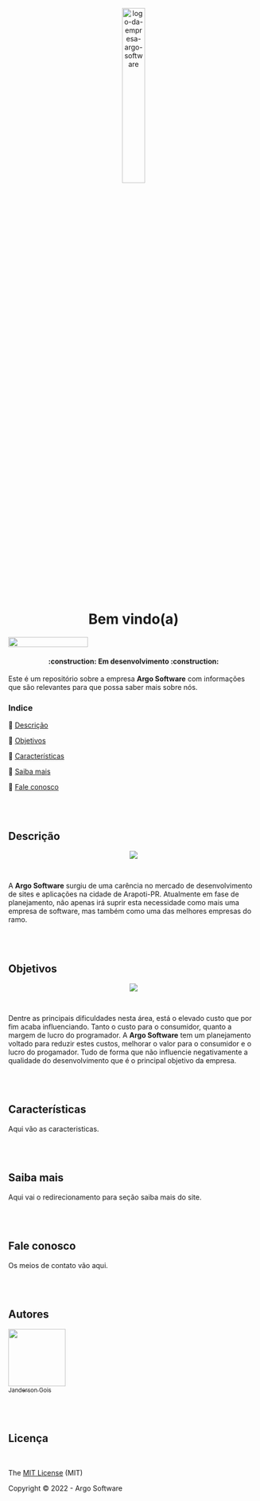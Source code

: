 <p align="center">
<img alt="logo-da-empresa-argo-software" width="30%" height="30%" src="https://user-images.githubusercontent.com/99593009/180659107-934bfa13-f83d-49bc-9e5e-98c618df5672.png"/>
</p>

<h1 align="center">Bem vindo(a)</h1>

<img width="160px" height="20px" src="http://img.shields.io/static/v1?label=STATUS&message=EM%20DESENVOLVIMENTO&color=RED&style=for-the-badge"/>

<h4 align="center"> 
    :construction:  Em desenvolvimento  :construction:
</h4>

<p>Este é um repositório sobre a empresa <strong>Argo Software</strong> com informações que são relevantes para que possa saber mais sobre nós.</p>

### Indice 

:small_blue_diamond: [Descrição](#descrição)

:small_blue_diamond: [Objetivos](#objetivos)

:small_blue_diamond: [Características](#características)

:small_blue_diamond: [Saiba mais](#saiba-mais)

:small_blue_diamond: [Fale conosco](#fale-conosco)

<br>
<br>

## Descrição

<p align="center">
<img src="https://user-images.githubusercontent.com/99593009/180662394-a1ee59e9-a3f8-46e4-815b-61bcfcce8b81.png"/>
</p>

<br>

  A <strong>Argo Software</strong> surgiu de uma carência no mercado de desenvolvimento de sites e aplicações na cidade de Arapoti-PR. Atualmente em fase de planejamento, não apenas irá suprir esta necessidade como mais uma empresa de software, mas também como uma das melhores empresas do ramo.
  
  <br>
  <br>



## Objetivos

<p align="center">
<img align="center" src="https://user-images.githubusercontent.com/99593009/180661826-ee579607-b633-4626-a987-0b6bc57c1f4d.png"/>
</P>

<br>

  Dentre as principais dificuldades nesta área, está o elevado custo que por fim acaba influenciando. Tanto o custo para o consumidor, quanto a margem de lucro do programador.
  A <strong>Argo Software</strong> tem um planejamento voltado para reduzir estes custos, melhorar o valor para o consumidor e o lucro do progamador. Tudo de forma que não influencie negativamente a qualidade do desenvolvimento que é o principal objetivo da empresa.
  
  <br>
  <br>

## Características

Aqui vão as caracteristicas.

<br>
<br>

## Saiba mais

Aqui vai o redirecionamento para seção saiba mais do site.

<br>
<br>

## Fale conosco

Os meios de contato vão aqui.

<br>
<br>

## Autores
  
[<img src="https://avatars.githubusercontent.com/u/99593009?v=4" width=115><br><sub>Janderson Gois</sub>](https://github.com/TioCoxinha)

<br>
<br>

## Licença 

<br>

The [MIT License]() (MIT)

Copyright :copyright: 2022 - Argo Software
